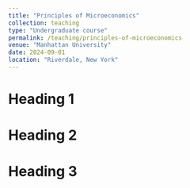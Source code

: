 ```yaml
---
title: "Principles of Microeconomics"
collection: teaching
type: "Undergraduate course"
permalink: /teaching/principles-of-microeconomics
venue: "Manhattan University"
date: 2024-09-01
location: "Riverdale, New York"
---
```




Heading 1
======

Heading 2
======

Heading 3
======